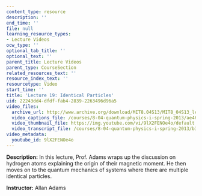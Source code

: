 ```yaml
---
content_type: resource
description: ''
end_time: ''
file: null
learning_resource_types:
- Lecture Videos
ocw_type: ''
optional_tab_title: ''
optional_text: ''
parent_title: Lecture Videos
parent_type: CourseSection
related_resources_text: ''
resource_index_text: ''
resourcetype: Video
start_time: ''
title: 'Lecture 19: Identical Particles'
uid: 22243dd4-dfdf-fab4-2839-2263496d96a5
video_files:
  archive_url: http://www.archive.org/download/MIT8.04S13/MIT8_04S13_lec19_300k.mp4
  video_captions_file: /courses/8-04-quantum-physics-i-spring-2013/ae46098f9a88598791060e06cc3cb95f_9lX2FENOe4o.vtt
  video_thumbnail_file: https://img.youtube.com/vi/9lX2FENOe4o/default.jpg
  video_transcript_file: /courses/8-04-quantum-physics-i-spring-2013/b3ef3114c293d1dd60a9db56971363b2_9lX2FENOe4o.pdf
video_metadata:
  youtube_id: 9lX2FENOe4o
---
```


**Description:** In this lecture, Prof. Adams wraps up the discussion on hydrogen atoms explaining the origin of their magnetic moment. He then moves on to the quantum mechanics of systems where there are multiple identical particles.

**Instructor:** Allan Adams



